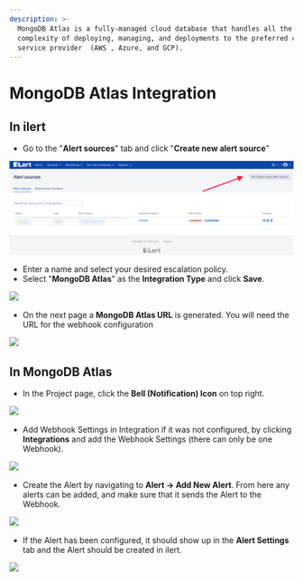 ```yaml
---
description: >-
  MongoDB Atlas is a fully-managed cloud database that handles all the
  complexity of deploying, managing, and deployments to the preferred cloud
  service provider  (AWS , Azure, and GCP).
---
```


# MongoDB Atlas Integration

## In ilert

* Go to the "**Alert sources**" tab and click "**Create new alert source**"

![](<../.gitbook/assets/ilert-create-alert (5).png>)

* Enter a name and select your desired escalation policy.  &#x20;
* Select "**MongoDB Atlas**" as the **Integration Type** and click **Save**.

![](../.gitbook/assets/mongodb\_alertsource.png)

* On the next page a **MongoDB Atlas URL** is generated. You will need the URL for the webhook configuration

![](<../.gitbook/assets/mongodb\_apikey (1).png>)

## In MongoDB Atlas

* In the Project page, click the **Bell (Notification) Icon** on top right.

![](../.gitbook/assets/mongodb\_project\_alert.png)

* Add Webhook Settings in Integration if it was not configured, by clicking **Integrations** and add the Webhook Settings (there can only be one Webhook).

![](../.gitbook/assets/mongodb\_project\_webhook.png)

* Create the Alert by navigating to **Alert -> Add New Alert**. From here any alerts can be added, and make sure that it sends the Alert to the Webhook.

![](../.gitbook/assets/mongodb\_project\_addalert.png)

* If the Alert has been configured, it should show up in the **Alert Settings** tab and the Alert should be created in ilert.

![](../.gitbook/assets/mongodb\_project\_alertsettings.png)

